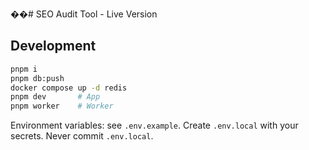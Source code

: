 ��#   S E O   A u d i t   T o o l   -   L i v e   V e r s i o n 
 

## Development

```bash
pnpm i
pnpm db:push
docker compose up -d redis
pnpm dev       # App
pnpm worker    # Worker
```

Environment variables: see `.env.example`. Create `.env.local` with your secrets. Never commit `.env.local`.